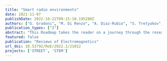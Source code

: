 ```yaml
---
title: "Smart radio environments"
date: 2021-11-07
publishDate: 2022-10-22T09:15:10.195280Z
authors: ["G. Gradoni", "M. Di Renzo", "A. Diaz-Rubio", "S. Tretyakov", "C. Caloz", "Z. Peng", "A. Alù", "G. Lerosey", "M. Fink", "V. Galdi", "T. J. Cui", "B. Frazier", "S. Anlage", "M. Salucci", "A. Massa", "Q. Cheng", "J. Wang", "S. Jin", "D. Dardari", "N. Decarli", "O. Yurduseven", "M. Matthaiou", "M. Kenney", "G. Gordon", "O. Georgiou", "C. L. Nguyen", "E. Martini", "S. Maci", "H. Wakatsuchi", "S. Phang"]
publication_types: ["2"]
abstract: "This Roadmap takes the reader on a journey through the research in electromagnetic wave propagation control via reconfigurable intelligent surfaces. Meta-surface modelling and design methods are reviewed along with physical realisation techniques. Several wireless applications are discussed, including beam-forming, focusing, imaging, localisation, and sensing, some rooted in novel architectures for future mobile communications networks towards 6G."
featured: false
publication: "Reviews of Electromagnetics"
url_doi: 10.53792/RoE/2022.1/21012
projects: ['STREET', 'STEM']
---
```

